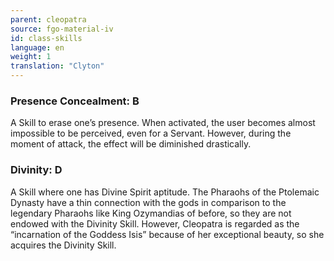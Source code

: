 ```yaml
---
parent: cleopatra
source: fgo-material-iv
id: class-skills
language: en
weight: 1
translation: "Clyton"
---
```


### Presence Concealment: B

A Skill to erase one’s presence. When activated, the user becomes almost impossible to be perceived, even for a Servant. However, during the moment of attack, the effect will be diminished drastically.

### Divinity: D

A Skill where one has Divine Spirit aptitude.
The Pharaohs of the Ptolemaic Dynasty have a thin connection with the gods in comparison to the legendary Pharaohs like King Ozymandias of before, so they are not endowed with the Divinity Skill. However, Cleopatra is regarded as the “incarnation of the Goddess Isis” because of her exceptional beauty, so she acquires the Divinity Skill.

